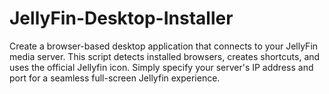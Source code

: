 # JellyFin-Desktop-Installer
Create a browser-based desktop application that connects to your JellyFin media server. This script detects installed browsers, creates shortcuts, and uses the official Jellyfin icon. Simply specify your server's IP address and port for a seamless full-screen Jellyfin experience.
